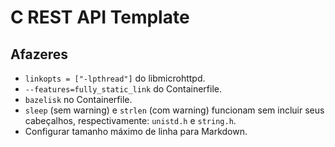 # C REST API Template

## Afazeres

* `linkopts = ["-lpthread"]` do libmicrohttpd.
* `--features=fully_static_link` do Containerfile.
* `bazelisk` no Containerfile.
* `sleep` (sem warning) e `strlen` (com warning) funcionam sem incluir seus cabeçalhos, respectivamente: `unistd.h` e `string.h`.
* Configurar tamanho máximo de linha para Markdown.
